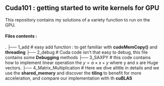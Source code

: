 ## Cuda101 : getting started to write **kernels** for GPU

This repository contains my solutions of a variety function to run on the GPU.

#### Files contents :

.
├── 1_add # easy add function : to get familiar with **cudeMemCopy()** and **threading**
├── 2_debug # Cuda code isn't that easy to debug, this file contains some **Debugging** methods
├── 3_SAXPY # this code contains how to implement linear operation the $y= a \times x + y$ where y and x are Huge vectors.
├── 4_Matrix_Multiplication # Here we dive alittle in details and we use the **shared_memory** and discover the **tiling** to benefit for more acceleration, and compare our implementation with th **cuBLAS**
